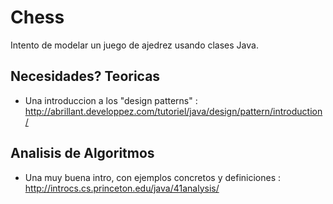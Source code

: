 # Chess
Intento de modelar un juego de ajedrez usando clases Java.

## Necesidades? Teoricas
- Una introduccion a los "design patterns" : http://abrillant.developpez.com/tutoriel/java/design/pattern/introduction/
## Analisis de Algoritmos
- Una muy buena intro, con ejemplos concretos y definiciones : http://introcs.cs.princeton.edu/java/41analysis/
